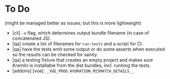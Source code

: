 # To Do

(might be managed better as issues; but this is more lightweight)

 * [cli] `-o` flag, which determines output bundle filename
   (in case of concatenated JS).
 * [qa] create a list of filenames for `run-tests` and a script for CI.
 * [qa] have the tests emit some output or do some asserts when executed 
   so the results can be checked for sanity.
 * [qa] a testing fixture that creates an empty project and makes sure
   Kremlin is installable from the dist bundles, incl. running the tests.
 * [addons] [vue] `__VUE_PROD_HYDRATION_MISMATCH_DETAILS__`